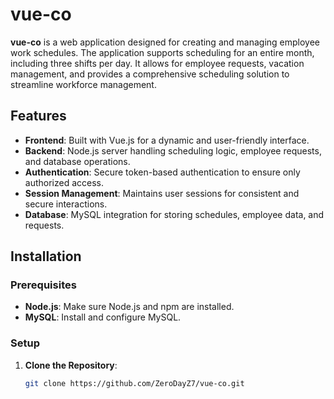 # vue-co

**vue-co** is a web application designed for creating and managing employee work schedules. The application supports scheduling for an entire month, including three shifts per day. It allows for employee requests, vacation management, and provides a comprehensive scheduling solution to streamline workforce management.

## Features

- **Frontend**: Built with Vue.js for a dynamic and user-friendly interface.
- **Backend**: Node.js server handling scheduling logic, employee requests, and database operations.
- **Authentication**: Secure token-based authentication to ensure only authorized access.
- **Session Management**: Maintains user sessions for consistent and secure interactions.
- **Database**: MySQL integration for storing schedules, employee data, and requests.

## Installation

### Prerequisites

- **Node.js**: Make sure Node.js and npm are installed.
- **MySQL**: Install and configure MySQL.

### Setup

1. **Clone the Repository**:

   ```bash
   git clone https://github.com/ZeroDayZ7/vue-co.git
   